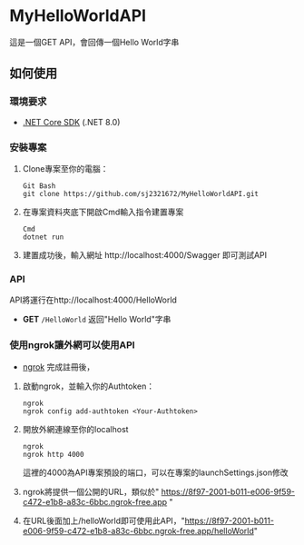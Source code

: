 # MyHelloWorldAPI

這是一個GET API，會回傳一個Hello World字串

## 如何使用

### 環境要求
- [.NET Core SDK](https://dotnet.microsoft.com/zh-cn/download) (.NET 8.0)

### 安裝專案
1. Clone專案至你的電腦：
   ```
   Git Bash
   git clone https://github.com/sj2321672/MyHelloWorldAPI.git   
   ```
2. 在專案資料夾底下開啟Cmd輸入指令建置專案
   ```
   Cmd
   dotnet run 
   ```
3. 建置成功後，輸入網址 http://localhost:4000/Swagger 即可測試API

### API
API將運行在http://localhost:4000/HelloWorld
- **GET** `/HelloWorld`
  返回"Hello World"字串 

### 使用ngrok讓外網可以使用API
- [ngrok](https://ngrok.com/)
  完成註冊後，
1. 啟動ngrok，並輸入你的Authtoken：
   ```
   ngrok
   ngrok config add-authtoken <Your-Authtoken>
   ```

2. 開放外網連線至你的localhost
   ```
   ngrok
   ngrok http 4000
   ```
    這裡的4000為API專案預設的端口，可以在專案的launchSettings.json修改

3. ngrok將提供一個公開的URL，類似於" https://8f97-2001-b011-e006-9f59-c472-e1b8-a83c-6bbc.ngrok-free.app "

4. 在URL後面加上/helloWorld即可使用此API，"https://8f97-2001-b011-e006-9f59-c472-e1b8-a83c-6bbc.ngrok-free.app/helloWorld"
